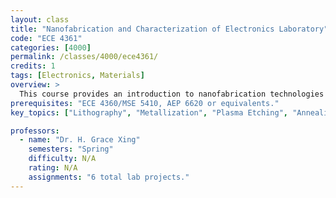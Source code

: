 ```yaml
---
layout: class
title: "Nanofabrication and Characterization of Electronics Laboratory"
code: "ECE 4361"
categories: [4000]
permalink: /classes/4000/ece4361/
credits: 1
tags: [Electronics, Materials]
overview: >
  This course provides an introduction to nanofabrication technologies with emphasis on Si-based integrated circuits manufacturing as well as modern electronics based on GaN, 2D materials etc. The lab, primarily taught in the Cornell Teaching Cleanroom, includes basic fabrication steps of lithography, metallization, plasma etching and annealing. A series of devices will be fabricated: solar cells, MOS capacitors and transistors, 2D transistors, GaN HEMTs and LEDs.
prerequisites: "ECE 4360/MSE 5410, AEP 6620 or equivalents."
key_topics: ["Lithography", "Metallization", "Plasma Etching", "Annealing"]

professors:
  - name: "Dr. H. Grace Xing"
    semesters: "Spring"
    difficulty: N/A
    rating: N/A
    assignments: "6 total lab projects."
---
```

